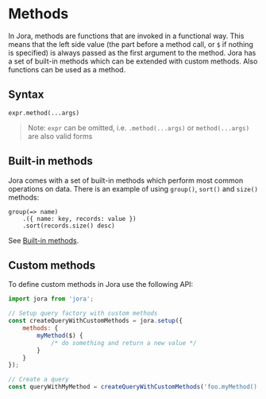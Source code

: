 # Methods

In Jora, methods are functions that are invoked in a functional way. This means that the left side value (the part before a method call, or `$` if nothing is specified) is always passed as the first argument to the method. Jora has a set of built-in methods which can be extended with custom methods. Also functions can be used as a method.

## Syntax

```jora
expr.method(...args)
```

> Note: `expr` can be omitted, i.e. `.method(...args)` or `method(...args)` are also valid forms

## Built-in methods

Jora comes with a set of built-in methods which perform most common operations on data. There is an example of using `group()`, `sort()` and `size()` methods:

```jora
group(=> name)
    .({ name: key, records: value })
    .sort(records.size() desc)
```

See [Built-in methods](./methods-builtin.md).

## Custom methods

To define custom methods in Jora use the following API:

```js
import jora from 'jora';

// Setup query factory with custom methods
const createQueryWithCustomMethods = jora.setup({
    methods: {
        myMethod($) {
            /* do something and return a new value */
        }
    }
});

// Create a query
const queryWithMyMethod = createQueryWithCustomMethods('foo.myMethod()');
```

